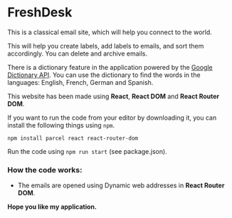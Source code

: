 # FreshDesk

This is a classical email site, which will help you connect to the world.

This will help you create labels, add labels to emails, and sort them accordingly.
You can delete and archive emails.

There is a dictionary feature in the application powered by the [Google Dictionary API](https://dictionaryapi.dev/). You can use the dictionary to find the words in the languages: English, French, German and Spanish.

This website has been made using __React__, __React DOM__ and __React Router DOM__.

If you want to run the code from your editor by downloading it, you can install the following things using `npm`.

```npm install parcel react react-router-dom```

Run the code using `npm run start` (see package.json).

### How the code works:
- The emails are opened using Dynamic web addresses in __React Router DOM__.

__Hope you like my application.__
